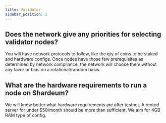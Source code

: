 ```yaml
---
title: Validator
sidebar_position: 5
---
```


## Does the network give any priorities for selecting validator nodes?

You will have network protocols to follow, like the qty of coins to be staked and hardware configs. Once nodes have those few prerequisites as determined by network compliance, the network will choose them without any favor or bias on a rotational/random basis.

## What are the hardware requirements to run a node on Shardeum?

We will know better what hardware requirements are after testnet. A rented server for under $50/month should be more than sufficient. We aim for 4GB RAM type of config.
